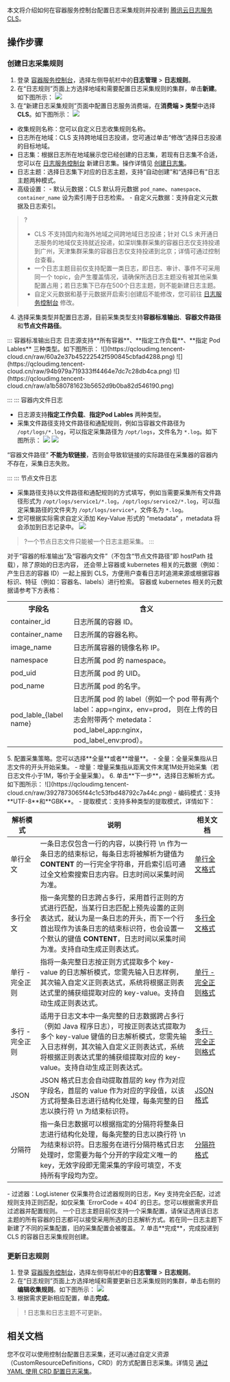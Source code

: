 本文将介绍如何在容器服务控制台配置日志采集规则并投递到 [腾讯云日志服务 CLS](https://cloud.tencent.com/product/cls)。

## 操作步骤
### 创建日志采集规则

1. 登录 [容器服务控制台](https://console.cloud.tencent.com/tke2)，选择左侧导航栏中的**日志管理** > **日志规则**。
2. 在“日志规则”页面上方选择地域和需要配置日志采集规则的集群，单击**新建**。如下图所示：
![](https://qcloudimg.tencent-cloud.cn/raw/fe111c8539ebf7ebf7b67d2b781528ca.png)
3. 在“新建日志采集规则”页面中配置日志服务消费端，在**消费端 > 类型**中选择 **CLS**。如下图所示：
![](https://qcloudimg.tencent-cloud.cn/raw/2841a88f195e6c414be991100327b884.png)
  - 收集规则名称：您可以自定义日志收集规则名称。
  - 日志所在地域：CLS 支持跨地域日志投递，您可通过单击“修改”选择日志投递的目标地域。
  - 日志集：根据日志所在地域展示您已经创建的日志集，若现有日志集不合适，您可以在 [日志服务控制台](https://console.cloud.tencent.com/cls) 新建日志集。操作详情见 [创建日志集](https://cloud.tencent.com/document/product/614/41034)。
  - 日志主题：选择日志集下对应的日志主题，支持“自动创建”和“选择已有”日志主题两种模式。
  - 高级设置：
		- 默认元数据：CLS 默认将元数据 `pod_name`、`namespace`、`container_name` 设为索引用于日志检索。
		- 自定义元数据：支持自定义元数据及日志索引。
>?
>- CLS 不支持国内和海外地域之间跨地域日志投递；针对 CLS 未开通日志服务的地域仅支持就近投递，如深圳集群采集的容器日志仅支持投递到广州，天津集群采集的容器日志仅支持投递到北京；详情可通过控制台查看。
>- 一个日志主题目前仅支持配置一类日志，即日志、审计、事件不可采用同一个 topic，会产生覆盖情况，请确保所选日志主题没有被其他采集配置占用；若日志集下已存在500个日志主题，则不能新建日志主题。
>- 自定义元数据和基于元数据开启索引创建后不能修改，您可前往 [日志服务控制台](https://console.cloud.tencent.com/cls) 修改。
>
4. 选择采集类型并配置日志源，目前采集类型支持**容器标准输出**[](id:stout)、**容器文件路径**[](id:insideDocker)和**节点文件路径**[](id:inside)。
<dx-tabs>
::: 容器标准输出日志
日志源支持**所有容器**、**指定工作负载**、**指定 Pod Lables** 三种类型。如下图所示：
![](https://qcloudimg.tencent-cloud.cn/raw/60a2e37b45222542f590845cbfad4288.png)
![](https://qcloudimg.tencent-cloud.cn/raw/94b979a719333ff4464e7dc7c28db4ca.png)
![](https://qcloudimg.tencent-cloud.cn/raw/a1b580781623b5652d9b0ba82d546190.png)

:::
::: 容器内文件日志 
- 日志源支持**指定工作负载**、**指定Pod Lables** 两种类型。
- 采集文件路径支持文件路径和通配规则，例如当容器文件路径为 `/opt/logs/*.log`，可以指定采集路径为 `/opt/logs`，文件名为 `*.log`。如下图所示：
![](https://qcloudimg.tencent-cloud.cn/raw/bf71fa4d463a84f2a9692253903512ee.png)
![](https://qcloudimg.tencent-cloud.cn/raw/58093cedf74eb8e2b1aff4dd770f0e62.png)
<dx-alert infotype="notice" title="">
“容器文件路径” <b>不能为软链接</b>，否则会导致软链接的实际路径在采集器的容器内不存在，采集日志失败。
</dx-alert>

:::
::: 节点文件日志
- 采集路径支持以文件路径和通配规则的方式填写，例如当需要采集所有文件路径形式为 `/opt/logs/service1/*.log`，`/opt/logs/service2/*.log`，可以指定采集路径的文件夹为 `/opt/logs/service*`，文件名为 `*.log`。
- 您可根据实际需求自定义添加 Key-Value 形式的 “metadata” ，metadata 将会添加到日志记录中。
![](https://qcloudimg.tencent-cloud.cn/raw/4f10b4d92db84d8255b690b3c4ec1a05.png)
>?一个节点日志文件只能被一个日志主题采集。
:::
</dx-tabs>
<dx-alert infotype="explain" title="">
对于“容器的标准输出”及“容器内文件”（不包含“节点文件路径”即 hostPath 挂载），除了原始的日志内容， 还会带上容器或 kubernetes 相关的元数据（例如：产生日志的容器 ID）一起上报到 CLS，方便用户查看日志时追溯来源或根据容器标识、特征（例如：容器名、labels）进行检索。
容器或 kubernetes 相关的元数据请参考下方表格：
<table>
	<tr>
		<th>字段名</th> <th>含义</th>
	</tr>
	<tr>
		<td>container_id</td> <td>日志所属的容器 ID。</td>
	</tr>
	<tr>
		<td>container_name</td> <td>日志所属的容器名称。</td>
	</tr>
	<tr>
		<td>image_name</td> <td>日志所属容器的镜像名称 IP。</td>
	</tr>
	<tr>
		<td>namespace</td> <td>日志所属 pod 的 namespace。</td>
	</tr>
	<tr>
		<td>pod_uid</td> <td>日志所属 pod 的 UID。</td>
	</tr>
	<tr>
		<td>pod_name</td> <td>日志所属 pod 的名字。</td>
	</tr>
	<tr>
		<td>pod_lable_{label name}</td> <td>日志所属 pod 的 label（例如一个 pod 带有两个 label：app=nginx，env=prod，
则在上传的日志会附带两个 metedata：pod_label_app:nginx，pod_label_env:prod）。
</td>
	</tr>
</table>

</dx-alert>
5. 配置采集策略。您可以选择**全量**或者**增量**。
	- 全量：全量采集指从日志文件的开头开始采集。
	- 增量：增量采集指从距离文件末尾1M处开始采集（若日志文件小于1M，等价于全量采集）。
6. 单击**下一步**，选择日志解析方式。如下图所示：
![](https://qcloudimg.tencent-cloud.cn/raw/3927873065f44c1c53fbd48792c7a44c.png)
	- 编码模式：支持**UTF-8**和**GBK**。
	- 提取模式：支持多种类型的提取模式，详情如下：
	<table>
<thead>
<tr>
<th>解析模式</th>
<th>说明</th>
<th>相关文档</th>
</tr>
</thead>
<tbody><tr>
<td>单行全文</td>
<td>一条日志仅包含一行的内容，以换行符 \n 作为一条日志的结束标记，每条日志将被解析为键值为 <strong>CONTENT</strong> 的一行完全字符串，开启索引后可通过全文检索搜索日志内容。日志时间以采集时间为准。</td>
<td><a href="https://cloud.tencent.com/document/product/614/17421">单行全文格式</a></td>
</tr>
<tr>
<td>多行全文</td>
<td>指一条完整的日志跨占多行，采用首行正则的方式进行匹配，当某行日志匹配上预先设置的正则表达式，就认为是一条日志的开头，而下一个行首出现作为该条日志的结束标识符，也会设置一个默认的键值 <strong>CONTENT</strong>，日志时间以采集时间为准。支持自动生成正则表达式。</td>
<td><a href="https://cloud.tencent.com/document/product/614/17422">多行全文格式</a></td>
</tr>
<tr>
<td>单行 - 完全正则</td>
<td>指将一条完整日志按正则方式提取多个 key-value 的日志解析模式，您需先输入日志样例，其次输入自定义正则表达式，系统将根据正则表达式里的捕获组提取对应的 key-value。支持自动生成正则表达式。</td>
<td><a href="https://cloud.tencent.com/document/product/614/32817">单行 - 完全正则格式</a></td>
</tr>
<tr>
<td>多行 - 完全正则</td>
<td>适用于日志文本中一条完整的日志数据跨占多行（例如 Java 程序日志），可按正则表达式提取为多个 key-value 键值的日志解析模式，您需先输入日志样例，其次输入自定义正则表达式，系统将根据正则表达式里的捕获组提取对应的 key-value。支持自动生成正则表达式。</td>
<td><a href="https://cloud.tencent.com/document/product/614/52366">多行-完全正则格式</a></td>
</tr>
<tr>
<td>JSON</td>
<td>JSON 格式日志会自动提取首层的 key 作为对应字段名，首层的 value 作为对应的字段值，以该方式将整条日志进行结构化处理，每条完整的日志以换行符 \n 为结束标识符。</td>
<td><a href="https://cloud.tencent.com/document/product/614/17419">JSON 格式</a></td>
</tr>
<tr>
<td>分隔符</td>
<td>指一条日志数据可以根据指定的分隔符将整条日志进行结构化处理，每条完整的日志以换行符 \n 为结束标识符。日志服务在进行分隔符格式日志处理时，您需要为每个分开的字段定义唯一的 key，无效字段即无需采集的字段可填空，不支持所有字段均为空。</td>
<td><a href="https://cloud.tencent.com/document/product/614/17420">分隔符格式</a></td>
</tr>
</tbody></table>
	- 过滤器：LogListener 仅采集符合过滤器规则的日志，Key 支持完全匹配，过滤规则支持正则匹配，如仅采集 `ErrorCode = 404` 的日志。您可以根据需求开启过滤器并配置规则。
<dx-alert infotype="explain" title="">
一个日志主题目前仅支持一个采集配置，请保证选用该日志主题的所有容器的日志都可以接受采用所选的日志解析方式。若在同一日志主题下新建了不同的采集配置，旧的采集配置会被覆盖。
</dx-alert>
7. 单击**完成**，完成投递到 CLS 的容器日志采集规则创建。 

### 更新日志规则
1. 登录 [容器服务控制台](https://console.cloud.tencent.com/tke2)，选择左侧导航栏中的**日志管理** > **日志规则**。
2. 在“日志规则”页面上方选择地域和需要更新日志采集规则的集群，单击右侧的**编辑收集规则**。如下图所示：
![](https://qcloudimg.tencent-cloud.cn/raw/f0785db4b4565c392dd960d665d29e04.png)
3. 根据需求更新相应配置，单击**完成**。
>! 日志集和日志主题不可更新。

## 相关文档
您不仅可以使用控制台配置日志采集，还可以通过自定义资源（CustomResourceDefinitions，CRD）的方式配置日志采集。详情见 [通过 YAML 使用 CRD 配置日志采集](https://cloud.tencent.com/document/product/457/48425)。

